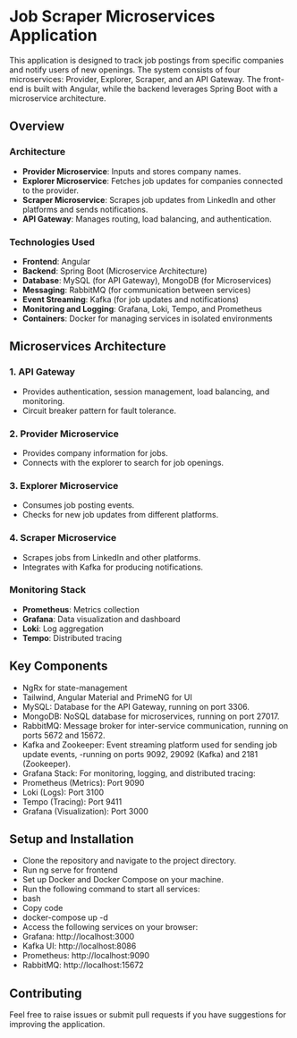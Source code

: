 # Job Scraper Microservices Application

This application is designed to track job postings from specific companies and notify users of new openings. The system consists of four microservices: Provider, Explorer, Scraper, and an API Gateway. The front-end is built with Angular, while the backend leverages Spring Boot with a microservice architecture.

## Overview

### Architecture

- **Provider Microservice**: Inputs and stores company names.
- **Explorer Microservice**: Fetches job updates for companies connected to the provider.
- **Scraper Microservice**: Scrapes job updates from LinkedIn and other platforms and sends notifications.
- **API Gateway**: Manages routing, load balancing, and authentication.

### Technologies Used

- **Frontend**: Angular
- **Backend**: Spring Boot (Microservice Architecture)
- **Database**: MySQL (for API Gateway), MongoDB (for Microservices)
- **Messaging**: RabbitMQ (for communication between services)
- **Event Streaming**: Kafka (for job updates and notifications)
- **Monitoring and Logging**: Grafana, Loki, Tempo, and Prometheus
- **Containers**: Docker for managing services in isolated environments

## Microservices Architecture

### 1. API Gateway

- Provides authentication, session management, load balancing, and monitoring.
- Circuit breaker pattern for fault tolerance.

### 2. Provider Microservice

- Provides company information for jobs.
- Connects with the explorer to search for job openings.

### 3. Explorer Microservice

- Consumes job posting events.
- Checks for new job updates from different platforms.

### 4. Scraper Microservice

- Scrapes jobs from LinkedIn and other platforms.
- Integrates with Kafka for producing notifications.

### Monitoring Stack

- **Prometheus**: Metrics collection
- **Grafana**: Data visualization and dashboard
- **Loki**: Log aggregation
- **Tempo**: Distributed tracing

## Key Components

- NgRx for state-management
- Tailwind, Angular Material and PrimeNG for UI
- MySQL: Database for the API Gateway, running on port 3306.
- MongoDB: NoSQL database for microservices, running on port 27017.
- RabbitMQ: Message broker for inter-service communication, running on ports 5672 and 15672.
- Kafka and Zookeeper: Event streaming platform used for sending job update events, -running on ports 9092, 29092 (Kafka) and 2181 (Zookeeper).
- Grafana Stack: For monitoring, logging, and distributed tracing:
- Prometheus (Metrics): Port 9090
- Loki (Logs): Port 3100
- Tempo (Tracing): Port 9411
- Grafana (Visualization): Port 3000

## Setup and Installation

- Clone the repository and navigate to the project directory.
- Run ng serve for frontend
- Set up Docker and Docker Compose on your machine.
- Run the following command to start all services:
- bash
- Copy code
- docker-compose up -d
- Access the following services on your browser:
- Grafana: http://localhost:3000
- Kafka UI: http://localhost:8086
- Prometheus: http://localhost:9090
- RabbitMQ: http://localhost:15672

## Contributing

Feel free to raise issues or submit pull requests if you have suggestions for improving the application.
